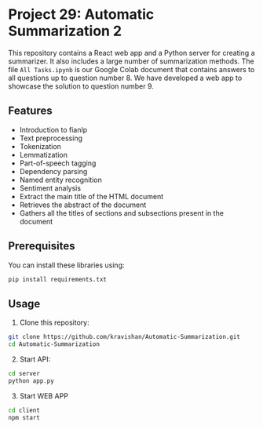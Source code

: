 # Project 29: Automatic Summarization 2

This repository contains a React web app and a Python server for creating a summarizer. It also includes a large number of summarization methods. The file `All Tasks.ipynb` is our Google Colab document that contains answers to all questions up to question number 8. We have developed a web app to showcase the solution to question number 9.

## Features

* Introduction to fianlp
* Text preprocessing
* Tokenization
* Lemmatization
* Part-of-speech tagging
* Dependency parsing
* Named entity recognition
* Sentiment analysis
* Extract the main title of the HTML document
* Retrieves the abstract of the document
* Gathers all the titles of sections and subsections present in the document

## Prerequisites

You can install these libraries using:

```bash
pip install requirements.txt
```

## Usage

1. Clone this repository:
```bash
git clone https://github.com/kravishan/Automatic-Summarization.git
cd Automatic-Summarization
```

2. Start API:
```bash
cd server
python app.py
```
3. Start WEB APP
```bash
cd client
npm start
```






   

